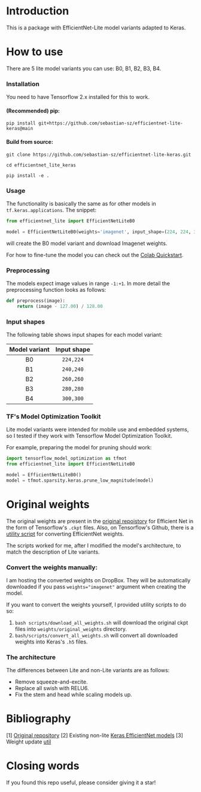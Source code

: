 # Introduction
This is a package with EfficientNet-Lite model variants adapted to Keras.

# How to use
There are 5 lite model variants you can use: B0, B1, B2, B3, B4.

### Installation
You need to have Tensorflow 2.x installed for this to work.

#### (Recommended) pip:
`pip install git+https://github.com/sebastian-sz/efficientnet-lite-keras@main`

#### Build from source:
`git clone https://github.com/sebastian-sz/efficientnet-lite-keras.git`

`cd efficientnet_lite_keras`

`pip install -e .`

### Usage


The functionality is basically the same as for other models in
`tf.keras.applications`. The snippet:
```python
from efficientnet_lite import EfficientNetLiteB0

model = EfficientNetLiteB0(weights='imagenet', input_shape=(224, 224, 3))
```

will create the B0 model variant and download Imagenet weights.

For how to fine-tune the model you can check out the [Colab Quickstart](https://colab.research.google.com/drive/1d_TJGYt68SBmCDnrNEGOz8XKbKNm_7tY?usp=sharing).

### Preprocessing
The models expect image values in range `-1:+1`. In more detail the preprocessing
function looks as follows:
```python
def preprocess(image):
    return (image - 127.00) / 128.00
```

### Input shapes
The following table shows input shapes for each model variant:

| Model variant | Input shape |
|:-------------:|:-----------:|
|       B0      | `224,224`  |
|       B1      | `240,240`  |
|       B2      | `260,260`   |
|       B3      | `280,280`   |
|       B4      | `300,300`   |

### TF's Model Optimization Toolkit
Lite model variants were intended for mobile use and embedded systems, so I tested if
they work with Tensorflow Model Optimization Toolkit.

For example, preparing the model for pruning should work:
```python
import tensorflow_model_optimization as tfmot
from efficientnet_lite import EfficientNetLiteB0

model = EfficientNetLiteB0()
model = tfmot.sparsity.keras.prune_low_magnitude(model)
```

# Original weights
The original weights are present in the
[original repoistory](https://github.com/tensorflow/tpu/blob/master/models/official/efficientnet/lite/)
for Efficient Net in the form of Tensorflow's `.ckpt` files. Also, on Tensorflow's
Github, there is a [utility script](https://github.com/tensorflow/tensorflow/blob/master/tensorflow/python/keras/applications/efficientnet_weight_update_util.py)
for converting EfficientNet weights.

The scripts worked for me, after I modified the model's architecture, to match the
description of Lite variants.

### Convert the weights manually:
I am hosting the converted weights on DropBox. They will be automatically downloaded
if you pass `weights="imagenet"` argument when creating the model.

If you want to convert the weights
yourself, I provided utility scripts to do so:

   1. `bash scripts/download_all_weights.sh` will download the original ckpt files into
`weights/original_weights` directory.
   2. `bash/scripts/convert_all_weights.sh` will convert all downloaded weights into
      Keras's `.h5` files.

### The architecture
The differences between Lite and non-Lite variants are as follows:
* Remove squeeze-and-excite.
* Replace all swish with RELU6.
* Fix the stem and head while scaling models up.

# Bibliography
[1] [Original repository](https://github.com/tensorflow/tpu/tree/master/models/official/efficientnet/lite)
[2] Existing non-lite [Keras EfficientNet models](https://github.com/tensorflow/tensorflow/blob/master/tensorflow/python/keras/applications/efficientnet.py)
[3] Weight update [util](https://github.com/tensorflow/tensorflow/blob/master/tensorflow/python/keras/applications/efficientnet_weight_update_util.py)

# Closing words
If you found this repo useful, please consider giving it a star!
